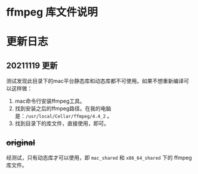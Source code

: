 # ffmpeg 库文件说明

# 更新日志

## 20211119 更新

测试发现此目录下的mac平台静态库和动态库都不可使用。如果不想重新编译可以这样做：
1. mac命令行安装ffmpeg工具。
2. 找到安装之后的ffmpeg路径。在我的电脑是：`/usr/local/Cellar/ffmpeg/4.4_2` 。
3. 找到目录下的库文件，直接使用，即可。

## ~~original~~

经测试，只有动态库才可以使用，即 `mac_shared` 和 `x86_64_shared` 下的 ffmpeg 库文件。